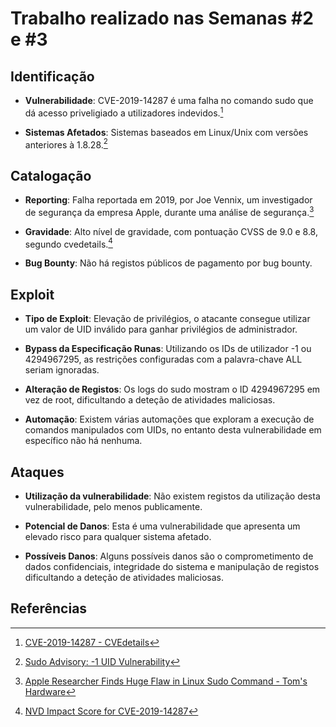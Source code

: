 
# Trabalho realizado nas Semanas #2 e #3

## Identificação

- **Vulnerabilidade**: CVE-2019-14287 é uma falha no comando sudo que dá acesso priveligiado a utilizadores indevidos.[^1]

- **Sistemas Afetados**: Sistemas baseados em Linux/Unix com versões anteriores à 1.8.28.[^2]

## Catalogação 

- **Reporting**: Falha reportada em 2019, por Joe Vennix, um investigador de segurança da empresa Apple, durante uma análise de segurança.[^4]

- **Gravidade**: Alto nível de gravidade, com pontuação CVSS de 9.0 e 8.8, segundo cvedetails.[^3]

- **Bug Bounty**: Não há registos públicos de pagamento por bug bounty.

## Exploit

- **Tipo de Exploit**: Elevação de privilégios, o atacante consegue utilizar um valor de UID inválido para ganhar privilégios de administrador.

- **Bypass da Especificação Runas**: Utilizando os IDs de utilizador -1 ou 4294967295, as restrições configuradas com a palavra-chave ALL seriam ignoradas.

- **Alteração de Registos**: Os logs do sudo mostram o ID 4294967295 em vez de root, dificultando a deteção de atividades maliciosas.

- **Automação**: Existem várias automações que exploram a execução de comandos manipulados com UIDs, no entanto desta vulnerabilidade em específico não há nenhuma.

## Ataques

- **Utilização da vulnerabilidade**: Não existem registos da utilização desta vulnerabilidade, pelo menos publicamente.

- **Potencial de Danos**: Esta é uma vulnerabilidade que apresenta um elevado risco para qualquer sistema afetado.

- **Possíveis Danos**: Alguns possíveis danos são o comprometimento de dados confidenciais, integridade do sistema e manipulação de registos dificultando a deteção de atividades maliciosas. 

## Referências

[^1]:[CVE-2019-14287 - CVEdetails](https://www.cvedetails.com/cve/CVE-2019-14287/)

[^2]:[Sudo Advisory: -1 UID Vulnerability](https://www.sudo.ws/security/advisories/minus_1_uid/#:~:text=This%20vulnerability%20has%20been%20assigned%20CVE-2019-14287%20in%20the%20Common)

[^3]:[NVD Impact Score for CVE-2019-14287](https://nvd.nist.gov/vuln/detail/CVE-2019-14287)

[^4]:[ Apple Researcher Finds Huge Flaw in Linux Sudo Command - Tom's Hardware](https://www.tomshardware.com/news/apple-researcher-finds-huge-flaw-in-linux-sudo-command)